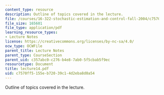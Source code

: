 ```yaml
---
content_type: resource
description: Outline of topics covered in the lecture.
file: /courses/16-322-stochastic-estimation-and-control-fall-2004/c7570ff5155eb72039c14d2eba8d0a54_lecture14.pdf
file_size: 165601
file_type: application/pdf
learning_resource_types:
- Lecture Notes
license: https://creativecommons.org/licenses/by-nc-sa/4.0/
ocw_type: OCWFile
parent_title: Lecture Notes
parent_type: CourseSection
parent_uid: c357abc0-c276-b4e8-7ab0-5f5cbab5f9ec
resourcetype: Document
title: lecture14.pdf
uid: c7570ff5-155e-b720-39c1-4d2eba8d0a54
---
```

Outline of topics covered in the lecture.
